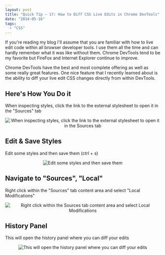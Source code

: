```yaml
---
layout: post
title: "Quick Tip – 17: How to Diff CSS Live Edits in Chrome DevTools"
date: "2014-05-16"
tags: 
  - "CSS"
---
```


<p class="intro"><span class="dropcap">I</span>f you're reading my blog I'll assume that you are familiar with how to live edit code within all browser developer tools. I use them all the time and can hardly remember what it was like without them. Chrome DevTools tend to be my favorite but FireFox and Internet Explorer continue to improve.</p>

Chrome DevTools have the best and most complete offering as well as some really great features. One nice feature that I recently learned about is the ability to diff your live edit CSS changes directly from within DevTools.

<style>
.demoBox {text-align: center}
</style>

## Here's How You Do it

When inspecting styles, click the link to the external stylesheet to open it in the "Sources" tab

<div class="demoBox">
  <img src="../../assets/img/content/uploads/2014/devtools-stylesheet-link.png" alt="When inspecting styles, click the link to the external stylesheet to open it in the Sources tab"> 
</div>

## Edit & Save Styles

Edit some styles and then save them (ctrl + s)

<div class="demoBox">
  <img src="../../assets/img/content/uploads/2014/devtools-sources-tab.png" alt="Edit some styles and then save them"> 
</div>

## Navigate to "Sources", "Local"

Right click within the "Sources" tab content area and select "Local Modifications"

<div class="demoBox">
  <img src="../../assets/img/content/uploads/2014/devtools-local-modifications.png" alt="Right click within the Sources tab content area and select Local Modifications"> 
</div>

## History Panel

This will open the history panel where you can diff your edits

<div class="demoBox">
  <img src="../../assets/img/content/uploads/2014/devtools-history.png" alt="This will open the history panel where you can diff your edits"> 
</div>
